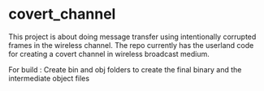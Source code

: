 covert_channel
==============

This project is about doing message transfer using intentionally corrupted frames in the wireless
channel. The repo currently has the userland code for creating a covert channel in wireless broadcast medium.


For build :
Create bin and obj folders to create the final binary and the intermediate object files
